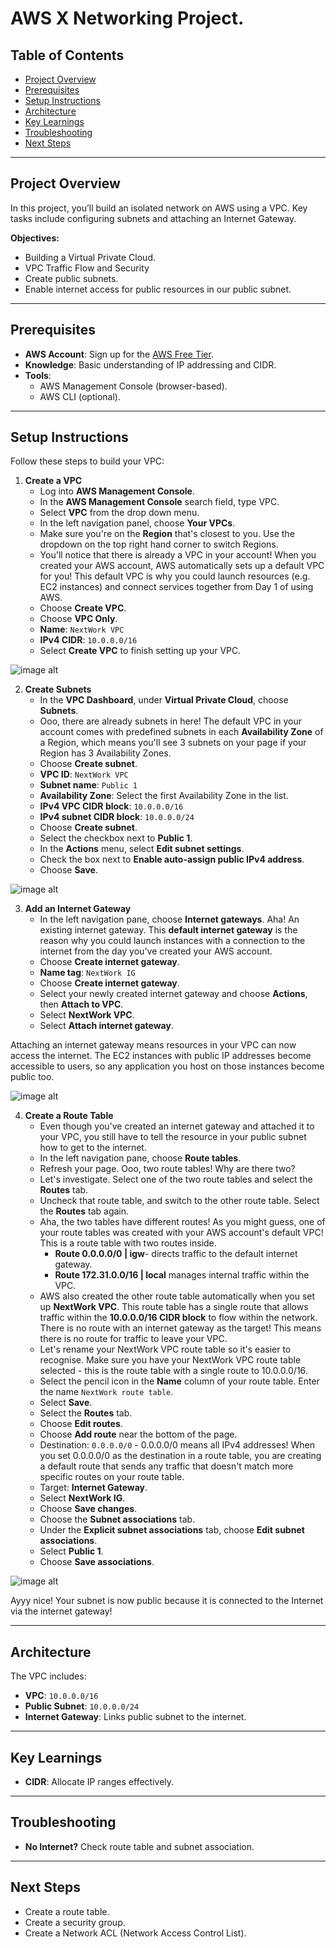 # AWS X Networking Project.

## Table of Contents
- [Project Overview](#project-overview)
- [Prerequisites](#prerequisites)
- [Setup Instructions](#setup-instructions)
- [Architecture](#architecture)
- [Key Learnings](#key-learnings)
- [Troubleshooting](#troubleshooting)
- [Next Steps](#next-steps)

---

## Project Overview
In this project, you’ll build an isolated network on AWS using a VPC. Key tasks include configuring subnets and attaching an Internet Gateway.

**Objectives:**  
- Building a Virtual Private Cloud.
- VPC Traffic Flow and Security
- Create public subnets.  
- Enable internet access for public resources in our public subnet.

---

## Prerequisites
- **AWS Account**: Sign up for the [AWS Free Tier](https://aws.amazon.com/free/).  
- **Knowledge**: Basic understanding of IP addressing and CIDR.  
- **Tools**:  
  - AWS Management Console (browser-based).  
  - AWS CLI (optional).

---

## Setup Instructions
Follow these steps to build your VPC:

1. **Create a VPC**
   - Log into **AWS Management Console**.
   - In the **AWS Management Console** search field, type VPC.
   - Select **VPC** from the drop down menu.
   - In the left navigation panel, choose **Your VPCs**.
   - Make sure you're on the **Region** that's closest to you. Use the dropdown on the top right hand corner to switch Regions.
   - You'll notice that there is already a VPC in your account! When you created your AWS account, AWS automatically sets up a default VPC for you! This default VPC is why you could launch resources (e.g. EC2 instances) and connect services together from Day 1 of using AWS.
   - Choose **Create VPC**.
   - Choose **VPC Only**.
   - **Name**: `NextWork VPC`
   - **IPv4 CIDR**: `10.0.0.0/16`
   - Select **Create VPC** to finish setting up your VPC.

![image alt](https://github.com/AtulSharmaGeit/Networking-Build_A_Virtual_Private_Cloud/blob/6d3e189d4acaa417352ea80a0d71fed40d646454/Images/VPC%20SetUp.png)

2. **Create Subnets**
   - In the **VPC Dashboard**, under **Virtual Private Cloud**, choose **Subnets**.
   - Ooo, there are already subnets in here! The default VPC in your account comes with predefined subnets in each **Availability Zone** of a Region, which means you'll see 3 subnets on your page if your Region has 3 Availability Zones.
   - Choose **Create subnet**.
   - **VPC ID**: `NextWork VPC`
   - **Subnet name**: `Public 1`
   - **Availability Zone**: Select the first Availability Zone in the list.
   - **IPv4 VPC CIDR block**: `10.0.0.0/16`
   - **IPv4 subnet CIDR block**: `10.0.0.0/24`
   - Choose **Create subnet**.
   - Select the checkbox next to **Public 1**.
   - In the **Actions** menu, select **Edit subnet settings**.
   - Check the box next to **Enable auto-assign public IPv4 address**.
   - Choose **Save**.

![image alt](https://github.com/AtulSharmaGeit/Networking-Build_A_Virtual_Private_Cloud/blob/6d3e189d4acaa417352ea80a0d71fed40d646454/Images/Subnet.png)

3. **Add an Internet Gateway**  
   - In the left navigation pane, choose **Internet gateways**. Aha! An existing internet gateway. This **default internet gateway** is the reason why you could launch instances with a connection to the internet from the day you've created your AWS account.
   - Choose **Create internet gateway**.
   - **Name tag**: `NextWork IG`
   - Choose **Create internet gateway**.
   - Select your newly created internet gateway and choose **Actions**, then **Attach to VPC**.
   - Select **NextWork VPC**.
   - Select **Attach internet gateway**.

Attaching an internet gateway means resources in your VPC can now access the internet. The EC2 instances with public IP addresses become accessible to users, so any application you host on those instances become public too.



  ![image alt](https://github.com/AtulSharmaGeit/AWS-X-Networking-Project/blob/571d887aa16a1edb456467ec605068c38509225d/Images/Internet%20Gateway.png)


4. **Create a Route Table**  
   - Even though you've created an internet gateway and attached it to your VPC, you still have to tell the resource in your public subnet how to get to the internet.
   - In the left navigation pane, choose **Route tables**.
   - Refresh your page. Ooo, two route tables! Why are there two?
   - Let's investigate. Select one of the two route tables and select the **Routes** tab.
   - Uncheck that route table, and switch to the other route table. Select the **Routes** tab again.
   - Aha, the two tables have different routes! As you might guess, one of your route tables was created with your AWS account's default VPC! This is a route table with two routes inside.
     - **Route 0.0.0.0/0 | igw**- directs traffic to the default internet gateway.
     - **Route 172.31.0.0/16 | local** manages internal traffic within the VPC.
   - AWS also created the other route table automatically when you set up **NextWork VPC**. This route table has a single route that allows traffic within the **10.0.0.0/16 CIDR block** to flow within the network. There is no route with an internet gateway as the target! This means there is no route for traffic to leave your VPC.
   - Let's rename your NextWork VPC route table so it's easier to recognise. Make sure you have your NextWork VPC route table selected - this is the route table with a single route to 10.0.0.0/16.
   - Select the pencil icon in the **Name** column of your route table. Enter the name `NextWork route table`.
   - Select **Save**.
   - Select the **Routes** tab.
   - Choose **Edit routes**.
   - Choose **Add route** near the bottom of the page.
   - Destination: `0.0.0.0/0` - 0.0.0.0/0 means all IPv4 addresses! When you set 0.0.0.0/0 as the destination in a route table, you are creating a default route that sends any traffic that doesn't match more specific routes on your route table.
   - Target: **Internet Gateway**.
   - Select **NextWork IG**. 
   - Choose **Save changes**.
   - Choose the **Subnet associations** tab.
   - Under the **Explicit subnet associations** tab, choose **Edit subnet associations**.
   - Select **Public 1**.
   - Choose **Save associations**.
  
![image alt](43)
   
Ayyy nice! Your subnet is now public because it is connected to the Internet via the internet gateway!


 

---

## Architecture
The VPC includes:  
- **VPC**: `10.0.0.0/16`  
- **Public Subnet**: `10.0.0.0/24`   
- **Internet Gateway**: Links public subnet to the internet.

---

## Key Learnings
- **CIDR**: Allocate IP ranges effectively.  

---

## Troubleshooting
- **No Internet?** Check route table and subnet association.  

---

## Next Steps
- Create a route table.
- Create a security group.
- Create a Network ACL (Network Access Control List).

